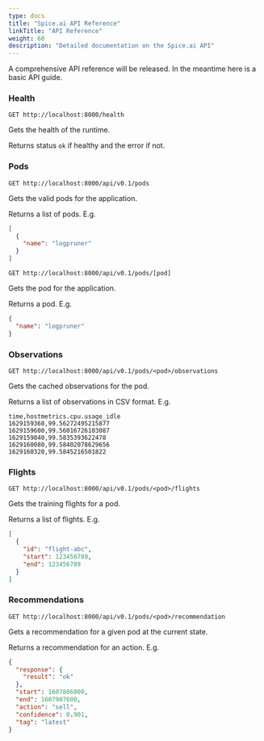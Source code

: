 ```yaml
---
type: docs
title: "Spice.ai API Reference"
linkTitle: "API Reference"
weight: 60
description: "Detailed documentation on the Spice.ai API"
---
```


A comprehensive API reference will be released. In the meantime here is a basic API guide.

### Health

`GET http://localhost:8000/health`

Gets the health of the runtime.

Returns status `ok` if healthy and the error if not.

### Pods

`GET http://localhost:8000/api/v0.1/pods`

Gets the valid pods for the application.

Returns a list of pods. E.g.

```json
[
  {
    "name": "logpruner"
  }
]
```

`GET http://localhost:8000/api/v0.1/pods/[pod]`

Gets the pod for the application.

Returns a pod. E.g.

```json
{
  "name": "logpruner"
}
```

### Observations

`GET http://localhost:8000/api/v0.1/pods/<pod>/observations`

Gets the cached observations for the pod.

Returns a list of observations in CSV format. E.g.

```
time,hostmetrics.cpu.usage_idle
1629159360,99.56272495215877
1629159600,99.56016726103087
1629159840,99.5835393622478
1629160080,99.58402078629656
1629160320,99.5845216501822
```

### Flights

`GET http://localhost:8000/api/v0.1/pods/<pod>/flights`

Gets the training flights for a pod.

Returns a list of flights. E.g.

```json
[
  {
    "id": "flight-abc",
    "start": 123456789,
    "end": 123456789
  }
]
```

### Recommendations

`GET http://localhost:8000/api/v0.1/pods/<pod>/recommendation`

Gets a recommendation for a given pod at the current state.

Returns a recommendation for an action. E.g.

```json
{
  "response": {
    "result": "ok"
  },
  "start": 1607886000,
  "end": 1607907600,
  "action": "sell",
  "confidence": 0.901,
  "tag": "latest"
}
```
